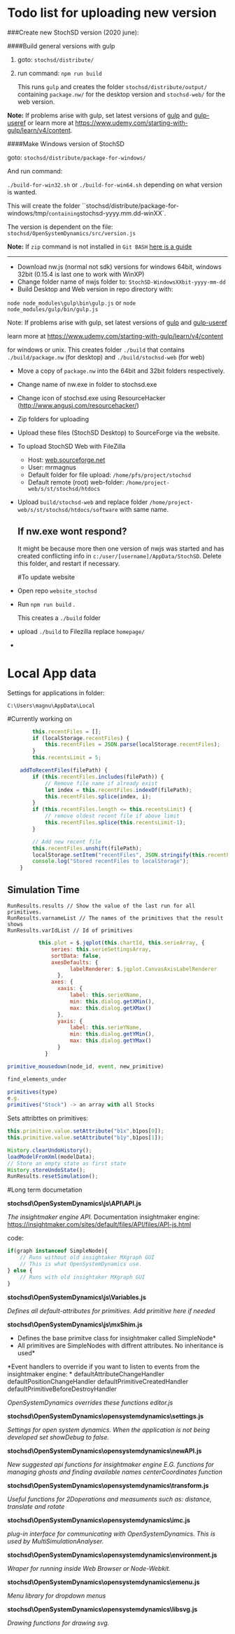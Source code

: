 # Todo list for uploading new version



###Create new StochSD version (2020 june):

####Build general versions with gulp

1. goto: `stochsd/distribute/`

2. run command: `npm run build`

   This runs `gulp` and creates the folder `stochsd/distribute/output/` containing `package.nw/`  for the desktop version and `stochsd-web/` for the web version.

**Note:** If problems arise with gulp, set latest versions of [gulp](https://www.npmjs.com/package/gulp) and [gulp-useref](https://www.npmjs.com/package/gulp-useref) or 
learn more at https://www.udemy.com/starting-with-gulp/learn/v4/content.

####Make Windows version of StochSD

goto: `stochsd/distribute/package-for-windows/`

And run command:

`./build-for-win32.sh` or `./build-for-win64.sh` depending on what version is wanted.

This will create the folder ``stochsd/distribute/package-for-windows/tmp/` containing `stochsd-yyyy.mm.dd-winXX`.

The version is dependent on the file: `stochsd/OpenSystemDynamics/src/version.js`

**Note:** If `zip` command is not installed in `Git BASH` [here is a guide](https://ranxing.wordpress.com/2016/12/13/add-zip-into-git-bash-on-windows/)

--------------



- Download nw.js (normal not sdk) versions for windows 64bit, windows 32bit (0.15.4 is last one to work with WinXP)
- Change folder name of nwjs folder to: `StochSD-WindowsXXbit-yyyy-mm-dd` 
- Build Desktop and Web version in repo directory with:

 `node node_modules\gulp\bin\gulp.js` or `node node_modules/gulp/bin/gulp.js`

Note: If problems arise with gulp, set latest versions of [gulp](https://www.npmjs.com/package/gulp) and [gulp-useref](https://www.npmjs.com/package/gulp-useref)

learn more at https://www.udemy.com/starting-with-gulp/learn/v4/content

for windows or unix. This creates folder `./build` that contains `./build/package.nw`  (for desktop) and  `./build/stochsd-web` (for web)

- Move a copy of `package.nw` into the 64bit and 32bit folders respectively.

- Change name of nw.exe in folder to stochsd.exe

- Change icon of stochsd.exe using ResourceHacker (http://www.angusj.com/resourcehacker/)

- Zip folders for uploading

- Upload these files (StochSD Desktop) to SourceForge via the website. 

- To upload StochSD Web with FileZilla

  - Host: [web.sourceforge.net](http://web.sourceforge.net)  
  - User: mrmagnus  
  - Default folder for file upload: `/home/pfs/project/stochsd` 
  - Default remote (root) web-folder: `/home/project-web/s/st/stochsd/htdocs`

- Upload `build/stochsd-web` and replace folder `/home/project-web/s/st/stochsd/htdocs/software` with same name.

  

  ## If nw.exe wont respond?

  It might be because more then one version of nwjs was started and has created conflicting info in `c:/user/[username]/AppData/StochSD`. Delete this folder, and restart if necessary.

  #To update website 

- Open repo `website_stochsd` 

- Run `npm run build` .

  This creates a `./build` folder

- upload `./build` to Filezilla replace `homepage/`

- 

# Local App data

Settings for applications in folder:

`C:\Users\magnu\AppData\Local`



 

#Currently working on

```javascript
		this.recentFiles = [];
		if (localStorage.recentFiles) {
			this.recentFiles = JSON.parse(localStorage.recentFiles);
		}
		this.recentsLimit = 5;
```



```javascript
	addToRecentFiles(filePath) {
		if (this.recentFiles.includes(filePath)) {
			// Remove file name if already exist
			let index = this.recentFiles.indexOf(filePath);
			this.recentFiles.splice(index, i);
		} 
		if (this.recentFiles.length <= this.recentsLimit) {
			// remove oldest recent file if above limit
			this.recentFiles.splice(this.recentsLimit-1);
		}

		// Add new recent file 
		this.recentFiles.unshift(filePath);
		localStorage.setItem("recentFiles", JSON.stringify(this.recentFiles));
		console.log("Stored recentFiles to localStorage");
	}
```



## Simulation Time 

```
RunResults.results // Show the value of the last run for all primitives.
RunResults.varnameList // The names of the primitives that the result shows
RunResults.varIdList // Id of primitives  
```

```javascript
		  this.plot = $.jqplot(this.chartId, this.serieArray, {  
			  series: this.serieSettingsArray,
			  sortData: false,
			  axesDefaults: {
		            labelRenderer: $.jqplot.CanvasAxisLabelRenderer
				},
			  axes: {
				xaxis: {
					label: this.serieXName,
					min: this.dialog.getXMin(),
					max: this.dialog.getXMax()
				},
				yaxis: {
					label: this.serieYName,
					min: this.dialog.getYMin(),
					max: this.dialog.getYMax()
				}
			}
```

```javascript 
primitive_mousedown(node_id, event, new_primitive)

find_elements_under
```

```javascript
primitives(type)
e.g.
primitives("Stock") -> an array with all Stocks
```

Sets attribttes on primitives:
```javascript 
this.primitive.value.setAttribute("b1x",b1pos[0]);
this.primitive.value.setAttribute("b1y",b1pos[1]);
```
```javascript
History.clearUndoHistory();
loadModelFromXml(modelData);
// Store an empty state as first state
History.storeUndoState();
RunResults.resetSimulation();
```


#Long term documetation

**stochsd\OpenSystemDynamics\js\API\API.js**

*The insightmaker engine API.*
Documentation insightmaker engine:
https://insightmaker.com/sites/default/files/API/files/API-js.html

code:
```javascript
if(graph instanceof SimpleNode){
	// Runs without old insightaker MXgraph GUI
	// This is what OpenSystemDynamics use.
} else {
	// Runs with old insightaker MXgraph GUI 
}
```


**stochsd\OpenSystemDynamics\js\Variables.js**

*Defines all default-attributes for primitives.*
*Add primitive here if needed*


**stochsd\OpenSystemDynamics\js\mxShim.js**

* Defines the base primitve class for insightmaker called SimpleNode*
* All primitives are SimpleNodes with diffrent attributes. No inheritance is used*

*Event handlers to override if you want to listen to events from the insightmaker engine: *
defaultAttributeChangeHandler
defaultPositionChangeHandler
defaultPrimitiveCreatedHandler
defaultPrimitiveBeforeDestroyHandler

*OpenSystemDynamics overrides these functions editor.js*


**stochsd\OpenSystemDynamics\opensystemdynamics\settings.js**

*Settings for open system dynamics.*
*When the application is not being developed set showDebug to false.*


**stochsd\OpenSystemDynamics\opensystemdynamics\newAPI.js**

*New suggested api functions for insightmaker engine*
*E.G. functions for managing ghosts and finding available names*
*centerCoordinates function*


**stochsd\OpenSystemDynamics\opensystemdynamics\transform.js**

*Useful functions for 2Doperations and measuments such as: distance, translate and rotate*

**stochsd\OpenSystemDynamics\opensystemdynamics\imc.js**

*plug-in interface for communicating with OpenSystemDynamics.*
*This is used by MultiSimulationAnalyser.*


**stochsd\OpenSystemDynamics\opensystemdynamics\environment.js**

*Wraper for running inside Web Browser or Node-Webkit.*


**stochsd\OpenSystemDynamics\opensystemdynamics\emenu.js**

*Menu library for dropdown menus*


**stochsd\OpenSystemDynamics\opensystemdynamics\libsvg.js**

*Drawing functions for drawing svg.*

